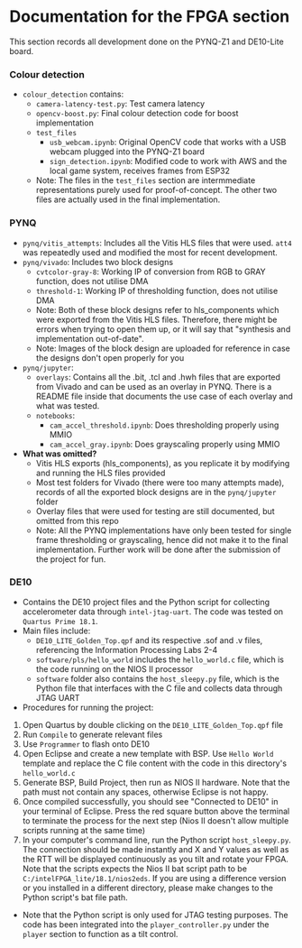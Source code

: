 # Documentation for the FPGA section

This section records all development done on the PYNQ-Z1 and DE10-Lite board. 

### Colour detection
- `colour_detection` contains:
    - `camera-latency-test.py`: Test camera latency
    - `opencv-boost.py`: Final colour detection code for boost implementation
    - `test_files`
        - `usb_webcam.ipynb`: Original OpenCV code that works with a USB webcam plugged into the PYNQ-Z1 board 
        - `sign_detection.ipynb`: Modified code to work with AWS and the local game system, receives frames from ESP32
    - Note: The files in the `test_files` section are intermmediate representations purely used for proof-of-concept. The other two files are actually used in the final implementation.

### PYNQ
- `pynq/vitis_attempts`: Includes all the Vitis HLS files that were used. `att4` was repeatedly used and modified the most for recent development.
- `pynq/vivado`: Includes two block designs
    - `cvtcolor-gray-8`: Working IP of conversion from RGB to GRAY function, does not utilise DMA
    - `threshold-1`: Working IP of thresholding function, does not utilise DMA
    - Note: Both of these block designs refer to hls_components which were exported from the Vitis HLS files. Therefore, there might be errors when trying to open them up, or it will say that "synthesis and implementation out-of-date".
    - Note: Images of the block design are uploaded for reference in case the designs don't open properly for you
- `pynq/jupyter`: 
    - `overlays`: Contains all the .bit, .tcl and .hwh files that are exported from Vivado and can be used as an overlay in PYNQ. There is a README file inside that documents the use case of each overlay and what was tested.
    - `notebooks`:
        - `cam_accel_threshold.ipynb`: Does thresholding properly using MMIO
        - `cam_accel_gray.ipynb`: Does grayscaling properly using MMIO
- **What was omitted?**
    - Vitis HLS exports (hls_components), as you replicate it by modifying and running the HLS files provided
    - Most test folders for Vivado (there were too many attempts made), records of all the exported block designs are in the `pynq/jupyter` folder
    - Overlay files that were used for testing are still documented, but omitted from this repo
    - Note: All the PYNQ implementations have only been tested for single frame thresholding or grayscaling, hence did not make it to the final implementation. Further work will be done after the submission of the project for fun.

### DE10
- Contains the DE10 project files and the Python script for collecting accelerometer data through `intel-jtag-uart`. The code was tested on `Quartus Prime 18.1`.
- Main files include:
    - `DE10_LITE_Golden_Top.qpf` and its respective .sof and .v files, referencing the Information Processing Labs 2-4
    - `software/pls/hello_world` includes the `hello_world.c` file, which is the code running on the NIOS II processor
    - `software` folder also contains the `host_sleepy.py` file, which is the Python file that interfaces with the C file and collects data through JTAG UART
- Procedures for running the project:
1. Open Quartus by double clicking on the `DE10_LITE_Golden_Top.qpf` file
2. Run `Compile` to generate relevant files
3. Use `Programmer` to flash onto DE10
4. Open Eclipse and create a new template with BSP. Use `Hello World` template and replace the C file content with the code in this directory's `hello_world.c`
5. Generate BSP, Build Project, then run as NIOS II hardware. Note that the path must not contain any spaces, otherwise Eclipse is not happy.
6. Once compiled successfully, you should see "Connected to DE10" in your terminal of Eclipse. Press the red square button above the terminal to terminate the process for the next step (Nios II doesn't allow multiple scripts running at the same time)
7. In your computer's command line, run the Python script `host_sleepy.py`. The connection should be made instantly and X and Y values as well as the RTT will be displayed continuously as you tilt and rotate your FPGA. Note that the scripts expects the Nios II bat script path to be `C:/intelFPGA_lite/18.1/nios2eds`. If you are using a difference version or you installed in a different directory, please make changes to the Python script's bat file path.
- Note that the Python script is only used for JTAG testing purposes. The code has been integrated into the `player_controller.py` under the `player` section to function as a tilt control.

